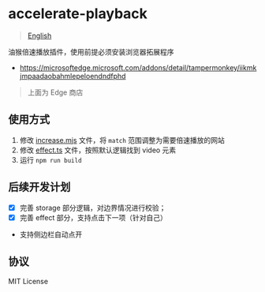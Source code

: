 # accelerate-playback

> [English](./README_ENGLISH.md)

油猴倍速播放插件，使用前提必须安装浏览器拓展程序

- https://microsoftedge.microsoft.com/addons/detail/tampermonkey/iikmkjmpaadaobahmlepeloendndfphd

> 上面为 Edge 商店

## 使用方式

1. 修改 [increase.mjs](./increase.mjs) 文件，将 `match` 范围调整为需要倍速播放的网站
2. 修改 [effect.ts](./src/effect.ts) 文件，按照默认逻辑找到 video 元素
3. 运行 `npm run build`

## 后续开发计划

- [x] 完善 storage 部分逻辑，对边界情况进行校验；
- [x] 完善 effect 部分，支持点击下一项（针对自己）
- 支持侧边栏自动点开

## 协议

MIT License
